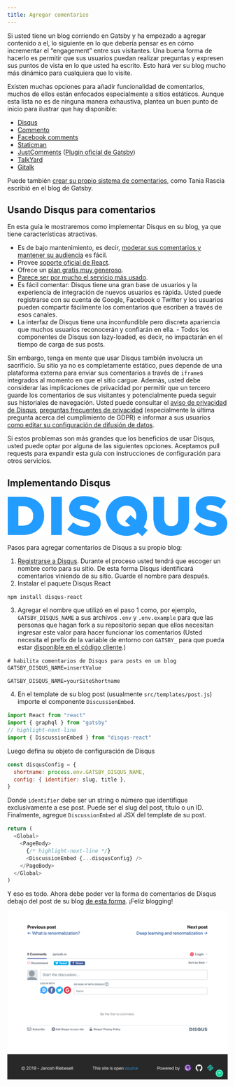 ```yaml
---
title: Agregar comentarios
---
```


Si usted tiene un blog corriendo en Gatsby y ha empezado a agregar contenido a el, lo siguiente en lo que debería pensar es en cómo incrementar el “engagement” entre sus visitantes. Una buena forma de hacerlo es permitir que sus usuarios puedan realizar preguntas y expresen sus puntos de vista en lo que usted ha escrito. Esto hará ver su blog mucho más dinámico para cualquiera que lo visite.

Existen muchas opciones para añadir funcionalidad de comentarios, muchos de ellos están enfocados especialmente a sitios estáticos. Aunque esta lista no es de ninguna manera exhaustiva, plantea un buen punto de inicio para ilustrar que hay disponible:

- [Disqus](https://disqus.com)
- [Commento](https://commento.io)
- [Facebook comments](https://www.npmjs.com/package/react-facebook)
- [Staticman](https://staticman.net)
- [JustComments](https://just-comments.com) \([Plugin oficial de Gatsby](https://www.gatsbyjs.org/packages/gatsby-plugin-just-comments/)\)
- [TalkYard](https://www.talkyard.io)
- [Gitalk](https://gitalk.github.io)

Puede también [crear su propio sistema de comentarios](/blog/2019-08-27-roll-your-own-comment-system/), como Tania Rascia escribió en el blog de Gatsby. 
## Usando Disqus para comentarios

En esta guía le mostraremos como implementar Disqus en su blog, ya que tiene características atractivas.

- Es de bajo mantenimiento, es decir, [moderar sus comentarios y mantener su audiencia](https://help.disqus.com/moderation/moderating-101) es fácil.
- Provee [soporte oficial de React](https://github.com/disqus/disqus-react).
- Ofrece un [plan gratis muy generoso](https://disqus.com/pricing).
- [Parece ser por mucho el servicio más usado](https://www.datanyze.com/market-share/comment-systems/disqus-market-share).
- Es fácil comentar: Disqus tiene una gran base de usuarios y la experiencia de integración de nuevos usuarios es rápida. Usted puede registrarse con su cuenta de Google, Facebook o Twitter y los usuarios pueden compartir fácilmente los comentarios que escriben a través de esos canales.
- La interfaz de Disqus tiene una inconfundible pero discreta apariencia que muchos usuarios reconocerán y confiarán en ella. - Todos los componentes de Disqus son lazy-loaded, es decir, no impactarán en el tiempo de carga de sus posts.

Sin embargo, tenga en mente que usar Disqus también involucra un sacrificio. Su sitio ya no es completamente estático, pues depende de una plataforma externa para enviar sus comentarios a través de `iframe`s integrados al momento en que el sitio cargue. Además, usted debe considerar las implicaciones de privacidad por permitir que un tercero guarde los comentarios de sus visitantes y potencialmente pueda seguir sus historiales de navegación. Usted puede consultar el [aviso de privacidad de Disqus](https://help.disqus.com/terms-and-policies/disqus-privacy-policy), [preguntas frecuentes de privacidad](https://help.disqus.com/terms-and-policies/privacy-faq) (especialmente la última pregunta acerca del cumplimiento de GDPR) e informar a sus usuarios [como editar su configuración de difusión de datos](https://help.disqus.com/terms-and-policies/how-to-edit-your-data-sharing-settings).

Si estos problemas son más grandes que los beneficios de usar Disqus, usted puede optar por alguna de las siguientes opciones. Aceptamos pull requests para expandir esta guía con instrucciones de configuración para otros servicios.

## Implementando Disqus

![Logo de Disqus](images/disqus-logo.svg)

Pasos para agregar comentarios de Disqus a su propio blog:

1. [Registrarse a Disqus](https://disqus.com/profile/signup). Durante el proceso usted tendrá que escoger un nombre corto para su sitio. De esta forma Disqus identificará comentarios viniendo de su sitio. Guarde el nombre para después.
2. Instalar el paquete Disqus React

```shell
npm install disqus-react
```

3. Agregar el nombre que utilizó en el paso 1 como, por ejemplo, `GATSBY_DISQUS_NAME` a sus archivos `.env` y `.env.example` para que las personas que hagan fork a su repositorio sepan que ellos necesitan ingresar este valor para hacer funcionar los comentarios (Usted necesita el prefix de la variable de entorno con `GATSBY_` para que pueda estar [disponible en el código cliente](https://www.gatsbyjs.org/docs/environment-variables/#client-side-javascript).)

```title=.env.example
# habilita comentarios de Disqus para posts en un blog
GATSBY_DISQUS_NAME=insertValue
```

```title=.env
GATSBY_DISQUS_NAME=yourSiteShortname
```

4. En el template de su blog post (usualmente `src/templates/post.js`) importe el componente `DiscussionEmbed`.

```js:title=src/templates/post.js
import React from "react"
import { graphql } from "gatsby"
// highlight-next-line
import { DiscussionEmbed } from "disqus-react"
```

Luego defina su objeto de configuración de Disqus

```js
const disqusConfig = {
  shortname: process.env.GATSBY_DISQUS_NAME,
  config: { identifier: slug, title },
}
```

Donde `identifier` debe ser un string o número que identifique exclusivamente a ese post. Puede ser el slug del post, título o un ID. Finalmente, agregue `DiscussionEmbed` al JSX del template de su post.

```js:title=src/templates/post.js
return (
  <Global>
    <PageBody>
      {/* highlight-next-line */}
      <DiscussionEmbed {...disqusConfig} />
    </PageBody>
  </Global>
)
```
Y eso es todo. Ahora debe poder ver la forma de comentarios de Disqus debajo del post de su blog [de esta forma](https://janosh.io/blog/disqus-comments#disqus_thread). ¡Feliz blogging!

[![Comentarios de Disqus](images/disqus-comments.png)](https://janosh.io/blog/disqus-comments#disqus_thread)
